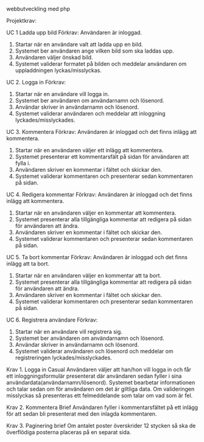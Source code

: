 webbutveckling med php

Projektkrav:

UC 1 Ladda upp bild
Förkrav: Användaren är inloggad.
1. Startar när en användare valt att ladda upp en bild.
2. Systemet ber användaren ange vilken bild som ska laddas upp.
3. Användaren väljer önskad bild.
4. Systemet validerar formatet på bilden och meddelar användaren om uppladdningen lyckas/misslyckas.

UC 2. Logga in
Förkrav: 
1. Startar när en användare vill logga in. 
2. Systemet ber användaren om användarnamn och lösenord.
3. Användar skriver in användarnamn och lösenord.
4. Systemet validerar användaren och meddelar att inloggning lyckades/misslyckades.

UC 3. Kommentera
Förkrav: Användaren är inloggad och det finns inlägg att kommentera.
1. Startar när en användaren väljer ett inlägg att kommentera.
2. Systemet presenterar ett kommentarsfält på sidan för användaren att fylla i. 
3. Användaren skriver en kommentar i fältet och skickar den. 
4. Systemet validerar kommentaren och presenterar sedan kommentaren på sidan.

UC 4. Redigera kommentar
Förkrav: Användaren är inloggad och det finns inlägg att kommentera.
1. Startar när en användaren väljer en kommentar att kommentera.
2. Systemet presenterar alla tillgängliga kommentar att redigera på sidan för användaren att ändra. 
3. Användaren skriver en kommentar i fältet och skickar den. 
4. Systemet validerar kommentaren och presenterar sedan kommentaren på sidan.

UC 5. Ta bort kommentar
Förkrav: Användaren är inloggad och det finns inlägg att ta bort.
1. Startar när en användaren väljer en kommentar att ta bort.
2. Systemet presenterar alla tillgängliga kommentar att redigera på sidan för användaren att ändra. 
3. Användaren skriver en kommentar i fältet och skickar den. 
4. Systemet validerar kommentaren och presenterar sedan kommentaren på sidan.

UC 6. Registrera användare
Förkrav: 
1. Startar när en användare vill registrera sig. 
2. Systemet ber användaren om användarnamn och lösenord.
3. Användar skriver in användarnamn och lösenord.
4. Systemet validerar användaren och lösenord och meddelar om registreringen lyckades/misslyckades.


Krav 1. Logga in Casual
Användaren väljer att han/hon vill logga in och får ett inloggningsformulär presenterat 
där användaren sedan fyller i sina användardata(användarnamn/lösenord). Systemet bearbetar informationen och talar
sedan om för användaren om det är giltliga data. Om valideringen misslyckas så presenteras ett 
felmeddelande som talar om vad som är fel.


Krav 2. Kommentera Brief
Användaren fyller i kommentarsfältet på ett inlägg för att sedan bli presenterat med den inlagda kommentaren.

Krav 3. Paginering brief
Om antalet poster överskrider 12 stycken så ska de överflödiga posterna placeras på en separat sida.

